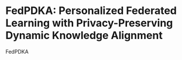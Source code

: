 # FedPDKA: Personalized Federated Learning with Privacy-Preserving Dynamic Knowledge Alignment
FedPDKA 
